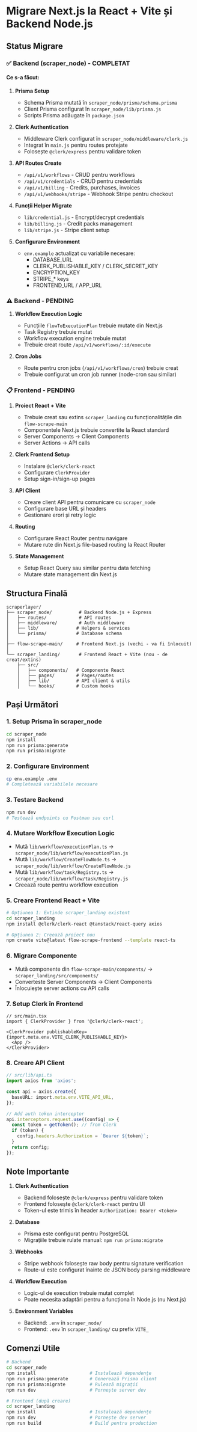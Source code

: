 # Migrare Next.js la React + Vite și Backend Node.js

## Status Migrare

### ✅ Backend (scraper_node) - COMPLETAT

#### Ce s-a făcut:
1. **Prisma Setup**
   - Schema Prisma mutată în `scraper_node/prisma/schema.prisma`
   - Client Prisma configurat în `scraper_node/lib/prisma.js`
   - Scripts Prisma adăugate în `package.json`

2. **Clerk Authentication**
   - Middleware Clerk configurat în `scraper_node/middleware/clerk.js`
   - Integrat în `main.js` pentru routes protejate
   - Folosește `@clerk/express` pentru validare token

3. **API Routes Create**
   - `/api/v1/workflows` - CRUD pentru workflows
   - `/api/v1/credentials` - CRUD pentru credentials
   - `/api/v1/billing` - Credits, purchases, invoices
   - `/api/v1/webhooks/stripe` - Webhook Stripe pentru checkout

4. **Funcții Helper Migrate**
   - `lib/credential.js` - Encrypt/decrypt credentials
   - `lib/billing.js` - Credit packs management
   - `lib/stripe.js` - Stripe client setup

5. **Configurare Environment**
   - `env.example` actualizat cu variabile necesare:
     - DATABASE_URL
     - CLERK_PUBLISHABLE_KEY / CLERK_SECRET_KEY
     - ENCRYPTION_KEY
     - STRIPE_* keys
     - FRONTEND_URL / APP_URL

### ⚠️ Backend - PENDING

1. **Workflow Execution Logic**
   - Funcțiile `flowToExecutionPlan` trebuie mutate din Next.js
   - Task Registry trebuie mutat
   - Workflow execution engine trebuie mutat
   - Trebuie creat route `/api/v1/workflows/:id/execute`

2. **Cron Jobs**
   - Route pentru cron jobs (`/api/v1/workflows/cron`) trebuie creat
   - Trebuie configurat un cron job runner (node-cron sau similar)

### 📋 Frontend - PENDING

1. **Proiect React + Vite**
   - Trebuie creat sau extins `scraper_landing` cu funcționalitățile din `flow-scrape-main`
   - Componentele Next.js trebuie convertite la React standard
   - Server Components → Client Components
   - Server Actions → API calls

2. **Clerk Frontend Setup**
   - Instalare `@clerk/clerk-react`
   - Configurare `ClerkProvider`
   - Setup sign-in/sign-up pages

3. **API Client**
   - Creare client API pentru comunicare cu `scraper_node`
   - Configurare base URL și headers
   - Gestionare erori și retry logic

4. **Routing**
   - Configurare React Router pentru navigare
   - Mutare rute din Next.js file-based routing la React Router

5. **State Management**
   - Setup React Query sau similar pentru data fetching
   - Mutare state management din Next.js

## Structura Finală

```
scraperlayer/
├── scraper_node/          # Backend Node.js + Express
│   ├── routes/            # API routes
│   ├── middleware/        # Auth middleware
│   ├── lib/              # Helpers & services
│   └── prisma/           # Database schema
│
├── flow-scrape-main/     # Frontend Next.js (vechi - va fi înlocuit)
│
└── scraper_landing/       # Frontend React + Vite (nou - de creat/extins)
    ├── src/
    │   ├── components/   # Componente React
    │   ├── pages/        # Pages/routes
    │   ├── lib/          # API client & utils
    │   └── hooks/        # Custom hooks
```

## Pași Următori

### 1. Setup Prisma în scraper_node
```bash
cd scraper_node
npm install
npm run prisma:generate
npm run prisma:migrate
```

### 2. Configurare Environment
```bash
cp env.example .env
# Completează variabilele necesare
```

### 3. Testare Backend
```bash
npm run dev
# Testează endpoints cu Postman sau curl
```

### 4. Mutare Workflow Execution Logic
- Mută `lib/workflow/executionPlan.ts` → `scraper_node/lib/workflow/executionPlan.js`
- Mută `lib/workflow/CreateFlowNode.ts` → `scraper_node/lib/workflow/CreateFlowNode.js`
- Mută `lib/workflow/task/Registry.ts` → `scraper_node/lib/workflow/task/Registry.js`
- Creează route pentru workflow execution

### 5. Creare Frontend React + Vite
```bash
# Opțiunea 1: Extinde scraper_landing existent
cd scraper_landing
npm install @clerk/clerk-react @tanstack/react-query axios

# Opțiunea 2: Creează proiect nou
npm create vite@latest flow-scrape-frontend --template react-ts
```

### 6. Migrare Componente
- Mută componente din `flow-scrape-main/components/` → `scraper_landing/src/components/`
- Converteste Server Components → Client Components
- Înlocuiește server actions cu API calls

### 7. Setup Clerk în Frontend
```tsx
// src/main.tsx
import { ClerkProvider } from '@clerk/clerk-react';

<ClerkProvider publishableKey={import.meta.env.VITE_CLERK_PUBLISHABLE_KEY}>
  <App />
</ClerkProvider>
```

### 8. Creare API Client
```typescript
// src/lib/api.ts
import axios from 'axios';

const api = axios.create({
  baseURL: import.meta.env.VITE_API_URL,
});

// Add auth token interceptor
api.interceptors.request.use((config) => {
  const token = getToken(); // from Clerk
  if (token) {
    config.headers.Authorization = `Bearer ${token}`;
  }
  return config;
});
```

## Note Importante

1. **Clerk Authentication**
   - Backend folosește `@clerk/express` pentru validare token
   - Frontend folosește `@clerk/clerk-react` pentru UI
   - Token-ul este trimis în header `Authorization: Bearer <token>`

2. **Database**
   - Prisma este configurat pentru PostgreSQL
   - Migrațiile trebuie rulate manual: `npm run prisma:migrate`

3. **Webhooks**
   - Stripe webhook folosește raw body pentru signature verification
   - Route-ul este configurat înainte de JSON body parsing middleware

4. **Workflow Execution**
   - Logic-ul de execution trebuie mutat complet
   - Poate necesita adaptări pentru a funcționa în Node.js (nu Next.js)

5. **Environment Variables**
   - Backend: `.env` în `scraper_node/`
   - Frontend: `.env` în `scraper_landing/` cu prefix `VITE_`

## Comenzi Utile

```bash
# Backend
cd scraper_node
npm install                    # Instalează dependențe
npm run prisma:generate        # Generează Prisma client
npm run prisma:migrate         # Rulează migrații
npm run dev                    # Pornește server dev

# Frontend (după creare)
cd scraper_landing
npm install                    # Instalează dependențe
npm run dev                    # Pornește dev server
npm run build                  # Build pentru production
```

